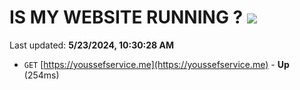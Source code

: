# IS MY WEBSITE RUNNING ? [![](https://img.shields.io/static/v1?label=Sponsor&message=%E2%9D%A4&logo=GitHub&color=%23fe8e86)](https://github.com/sponsors/<username>)

Last updated: **5/23/2024, 10:30:28 AM**

- `GET` [https://youssefservice.me](https://youssefservice.me) - **Up** (254ms)
